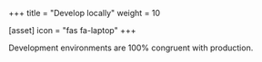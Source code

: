 +++
title = "Develop locally"
weight = 10

[asset]
  icon = "fas fa-laptop"
+++

Development environments are 100% congruent with production.